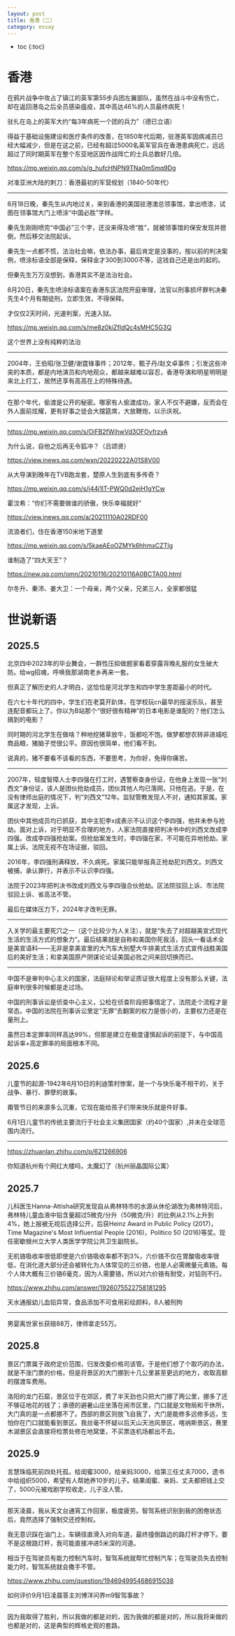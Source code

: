 ```yaml
---
layout: post
title: 香港（二）
category: essay 
---
```


* toc
{:toc}

# 香港

在鸦片战争中攻占了镇江的英军第55步兵团左翼部队，虽然在战斗中没有伤亡，却在返回港岛之后全员感染瘟疫，其中高达46%的人员最终病死！

驻扎在岛上的英军大约“每3年病死一个团的兵力”（德已立语）

得益于基础设施建设和医疗条件的改善，在1850年代后期，驻港英军因病减员已经大幅减少，但是在这之前，已经有超过5000名英军官兵在香港患病死亡，远远超过了同时期英军在整个东亚地区因作战阵亡的士兵总数好几倍。

https://mp.weixin.qq.com/s/g_hufcHNPN9TNa0mSmq9Dg

对准亚洲大陆的刺刀：香港最初的军营规划（1840-50年代）

---

8月18日晚，秦先生从内地过关，来到香港的美国驻港澳总领事馆，拿出喷漆，试图在领事馆大门上喷涂“中国必胜”字样。

秦先生刚刚喷完“中国必”三个字，还没来得及喷“胜”，就被领事馆的保安发现并摁倒，然后移交法院起诉。

秦先生一点都不慌，法治社会嘛，依法办事，最后肯定是没事的，按以前的判决案例，喷涂标语全部是保释，保释金才300到3000不等，这钱自己还是出的起的。

但秦先生万万没想到，香港其实不是法治社会。

8月20日，秦先生喷涂标语案在香港东区法院开庭审理，法官以刑事损坏罪判决秦先生4个月有期徒刑，立即生效，不得保释。

才仅仅2天时间，光速判案，光速入狱。

https://mp.weixin.qq.com/s/me8z0kiZfIdQc4sMHC5G3Q

这个世界上没有纯粹的法治

---

2004年，王伯昭/张卫健/谢霆锋事件；2012年，甄子丹/赵文卓事件；引发这些冲突的本质，都是内地演员和内地观众，都越来越难以容忍，香港导演和明星明明是来北上打工，居然还享有高高在上的特殊待遇。

---

在那个年代，偷渡是公开的秘密。哪家有人偷渡成功，家人不仅不避嫌，反而会在外人面前炫耀，更有好事之徒会大摆筵席，大放鞭炮，以示庆祝。

---

https://mp.weixin.qq.com/s/OiFB2fWihwVd3OFOvfrzvA

为什么说，自他之后再无令狐冲？（吕颂贤）

https://view.inews.qq.com/wxn/20220222A01S8V00

从大导演到晚年在TVB跑龙套，楚原人生到底有多传奇？

https://mp.weixin.qq.com/s/j44j1lT-PWQ0d2ejH1gYCw

霍汶希：“你们不需要做谁的骄傲，快乐幸福就好”

https://view.inews.qq.com/a/20211110A02RDF00

流浪者们，住在香港150米地下道里

https://mp.weixin.qq.com/s/5kaeAEoOZMYk6hhmxCZTlg

谁制造了“四大天王”？

https://new.qq.com/omn/20210116/20210116A0BCTA00.html

尔冬升、秦沛、姜大卫：一个母亲，两个父亲，兄弟三人，全家都很猛

# 世说新语

## 2025.5

北京四中2023年的毕业舞会，一群性压抑做题家看着穿露背晚礼服的女生破大防。给wg招魂，呼唤我那湖南老乡再来一套。

但真正了解历史的人才明白，这恰恰是河北学生和四中学生差距最小的时代。

在六七十年代的四中，学生们在老莫开趴体，在学校玩cn最早的摇滚乐队，甚至连配音都玩上了。你以为B站那个“很好很有精神”的日本电影是谁配的？他们怎么搞到的电影？

同时期的河北学生在做啥？种地挖猪草放牛，饭都吃不饱。做梦都想农转非进城吃商品粮，猪脑子觉很公平。原因也很简单，他们看不到。

说真的，猪不要看不该看的东西，不要思考，为你好，免得你痛苦。

---

2007年，轻度智障人士李四强在打工时，遇警察查身份证，在他身上发现一张“刘西文”身份证，该人是团伙抢劫成员，团伙其他人均已落网，只他在逃。于是，在没有律师出庭的情况下，判“刘西文”12年。监狱管教发现人不对，通知其家属。家属这才发现，上诉。

团伙中其他成员均已抓获，其中主犯李x成表示不认识这个李四强，他并未参与抢劫。面对上诉，对于明显不合理的地方，人家法院直接把判决书中的刘西文改成李四强。改成李四强抢劫案。但抢劫案发生时，李四强在家，不可能在异地抢劫。家属上诉。法院无视不在场证据，驳回。

2016年，李四强刑满释放，不久病死。家属只能举报真正抢劫犯刘西文。刘西文被捕，承认罪行，并表示不认识李四强。

法院于2023年把判决书改成刘西文与李四强合伙抢劫。区法院驳回上诉、市法院驳回上诉、省高法不管。

最后在媒体压力下，2024年才改判无罪。

---

入关学的最主要死穴之一（这个比较少为人关注），就是“失去了对超越美宣式现代生活的生活方式的想象力”。最后结果就是自称和美国你死我活，回头一看话术全是美宣语料——无非是拿美宣里的大汽车大别墅大牛排美式生活方式宣传战胜美国后的美好生活；和拿美国原产阴谋论论证美国必败之间来回切换而已。

---

中国不是审判中心主义的国家，法庭辩论和举证质证很大程度上没有那么关键，法庭审判很多时候都是走过场。

中国的刑事诉讼是侦查中心主义，公检在侦查阶段把事情定了，法院走个流程才是常态。中国的法院在刑事诉讼里定“无罪”去翻案的权力是很小的，主要权力还是在量刑上。

虽然日本定罪率同样高达99%，但那是建立在极度谨慎起诉的前提下，与中国高起诉率+高定罪率的局面根本不同。

## 2025.6

儿童节的起源-1942年6月10日的利迪策村惨案，是一个与快乐毫不相干的，关于战争、暴行、罪孽的故事。

甭管节日的来源多么沉重，它现在能给孩子们带来快乐就是件好事。

6月1日儿童节的传统主要流行于社会主义集团国家（约40个国家）,并未在全球范围内流行。

---

https://zhuanlan.zhihu.com/p/621266906

你知道杭州有个网红大楼吗，太魔幻了（杭州丽晶国际公寓）

## 2025.7

儿科医生Hanna-Attisha研究发现自从弗林特市的水源从休伦湖改为弗林特河后，弗林特儿童血液中铅含量超过5微克/分升（50微克/升）的比例从2.1%上升到4%，她上报被无视后选择公开，后获Heinz Award in Public Policy (2017)，Time Magazine's Most Influential People (2016)，Politico 50 (2016)等奖。现任密歇根州立大学人类医学学院公共卫生副院长。

无机铬吸收率很低即使是六价铬吸收率都不到3%，六价铬不仅在胃酸吸收率很低，在消化道大部分还会被转化为人体常见的三价铬，也是人必需微量元素铬。每个人体大概有三价铬6毫克，因为人需要铬，所以对六价铬有耐受，对铅则不行。

https://www.zhihu.com/answer/1926075522758181295

天水通报幼儿血铅异常，食品添加不可食用彩绘颜料，8人被刑拘

---

男婴离世家长获赔88万，律师拿走55万。

## 2025.8

景区门票属于政府定价范围，归发改委价格司该管。于是他们想了个取巧的办法，就是不涨门票的价格，但是将景区的大门挪到十几公里甚至更远的地方，收取高额的摆渡车费用。

洛阳的龙门石窟，景区位于在郊区，费了半天劲也只把大门挪了两公里，挪多了还不够征地花的钱了；承德的避暑山庄坐落在闹市区里，门口就是文物局和干休所，大门真的是一点都挪不了。西部的景区则放飞自我了，大门是能修多远修多远，生怕你在门口就能看到景区。我丝毫不怀疑以后天山天池风景区，喀纳斯景区，赛里木湖景区会直接将检票处修在地窝堡，不买票连机场都出不去。

## 2025.9

言慧珠临死前四处托孤，给闺蜜3000，给亲妈3000，给第三任丈夫7000，遗书中给组织5000，希望有人帮她养10岁的儿子。结果闺蜜、亲妈、丈夫都把钱上交了，5000元被戏剧学校收走，儿子没人管。

---

那天凌晨，我从天文台通宵工作回家，极度疲劳。智驾系统识别到我的困倦状态后，竟然选择了强制交还控制权。

我无意识踩在油门上，车辆径直滑入对向车道，最终撞倒路边的路灯杆才停下。要不是这根路灯杆，我可能直接冲进5米深的河道。

相当于在驾驶员有能力控制汽车时，智驾系统就帮忙控制汽车；在驾驶员失去控制能力时，智驾系统就会撒手不管。

https://www.zhihu.com/question/1946949954686915038

如何评价9月1日凌晨答主刘博洋问界m9智驾事故？

---

因为我取得了胜利，所以我做的都是对的，因为我做的都是对的，所以我将来做的也都是对的，这是典型的辉格史观的套路。
